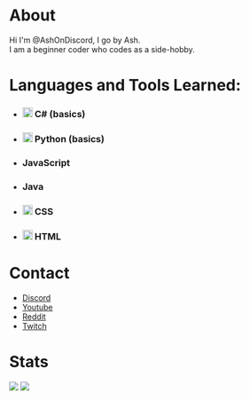 # About
Hi I'm @AshOnDiscord, I go by Ash.  
I am a beginner coder who codes as a side-hobby.

# Languages and Tools Learned:
- ### <img src="https://static.cdnlogo.com/logos/c/27/c.svg" width="18" height="18"> C# (basics)

- ### <img src="https://upload.wikimedia.org/wikipedia/commons/thumb/c/c3/Python-logo-notext.svg/2048px-Python-logo-notext.svg.png" width="18" height="18"> Python (basics)

- ### JavaScript

- ### Java

- ### <img src="https://u.cubeupload.com/AshOnDiscord/css3.png" width="18" height="18"> CSS

- ### <img src="https://upload.wikimedia.org/wikipedia/commons/thumb/6/61/HTML5_logo_and_wordmark.svg/2048px-HTML5_logo_and_wordmark.svg.png" width="18" height="18"> HTML

# Contact
- [Discord](ash#4999)
- <a href="https://www.youtube.com/channel/UC9ZG0ecrPu7BnoI1zlAaleQ">Youtube<a>
- <a href="https://www.reddit.com/user/Ashdubh_2nd">Reddit<a>
- <a href="https://www.twitch.tv/AshOnDiscord">Twitch<a>


# Stats
<img src="https://github-readme-stats.vercel.app/api?username=ashondiscord&show_icons=true&border_radius=12">

<img src="https://github-readme-stats.vercel.app/api/top-langs/?username=ashondiscord&layout=compact&border_radius=12">
